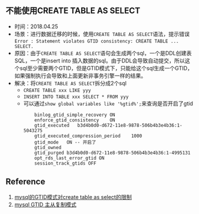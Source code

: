 ## 不能使用CREATE TABLE AS SELECT

+ 时间：2018.04.25
+ 场景：进行数据迁移的时候，使用```CREATE TABLE AS SELECT```语法，提示错误```Error : Statement violates GTID consistency: CREATE TABLE ... SELECT.```
+ 原因：由于```CREATE TABLE AS SELECT```语句会生成两个sql，一个是DDL创建表SQL，一个是insert into 插入数据的sql。由于DDL会导致自动提交，所以这个sql至少需要两个GTID，但是GTID模式下，只能给这个sql生成一个GTID，如果强制执行会导致和上面更新非事务引擎一样的结果。
+ 解决：将```CREATE TABLE AS SELECT```拆分成2个sql
	+ ```CREATE TABLE xxx LIKE yyy```
	+ ```INSERT INTO TABLE xxx SELECT * FROM yyy```
	+ 可以通过```show global variables like '%gtid%';```来查询是否开启了gtid
		```
            binlog_gtid_simple_recovery	ON
            enforce_gtid_consistency	ON
            gtid_executed	b3d4b0d0-d672-11e8-9878-506b4b3e4b36:1-5043275
            gtid_executed_compression_period	1000
            gtid_mode	ON -- 开启了
            gtid_owned	
            gtid_purged	b3d4b0d0-d672-11e8-9878-506b4b3e4b36:1-4995131
            opt_rds_last_error_gtid	ON
            session_track_gtids	OFF
		```

## Reference
1. [mysql的GTID模式对create table as select的限制](https://blog.csdn.net/qq_40809549/article/details/79975081)
2. [mysql GTID 主从复制模式](https://www.cnblogs.com/luckcs/articles/6295992.html)
